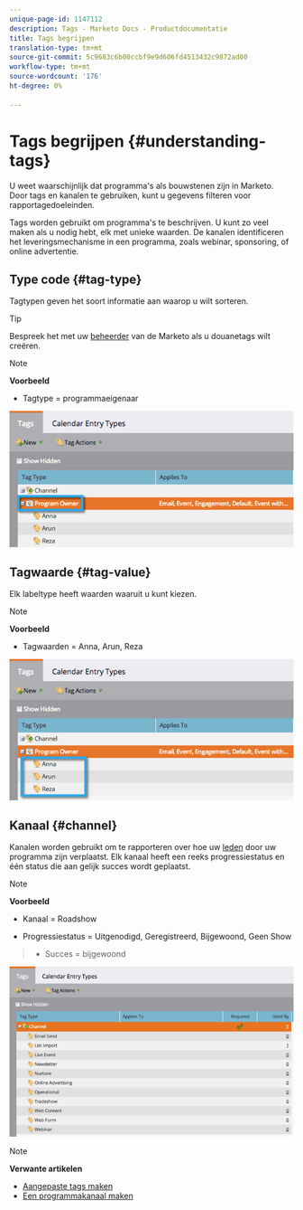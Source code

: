 ```yaml
---
unique-page-id: 1147112
description: Tags - Marketo Docs - Productdocumentatie
title: Tags begrijpen
translation-type: tm+mt
source-git-commit: 5c9683c6b00ccbf9e9d606fd4513432c9872ad00
workflow-type: tm+mt
source-wordcount: '176'
ht-degree: 0%

---
```



# Tags begrijpen {#understanding-tags}

U weet waarschijnlijk dat programma&#39;s als bouwstenen zijn in Marketo. Door tags en kanalen te gebruiken, kunt u gegevens filteren voor rapportagedoeleinden.

Tags worden gebruikt om programma&#39;s te beschrijven. U kunt zo veel maken als u nodig hebt, elk met unieke waarden. De kanalen identificeren het leveringsmechanisme in een programma, zoals webinar, sponsoring, of online advertentie.

## Type code {#tag-type}

Tagtypen geven het soort informatie aan waarop u wilt sorteren.

>[!TIP]
>
>Bespreek het met uw [beheerder](http://docs.marketo.com/display/DOCS/Create+Custom+Tags) van de Marketo als u douanetags wilt creëren.

>[!NOTE]
>
>**Voorbeeld**
>
>* Tagtype = programmaeigenaar

>



![](assets/image2014-9-17-15-3a12-3a46.png)

## Tagwaarde {#tag-value}

Elk labeltype heeft waarden waaruit u kunt kiezen.

>[!NOTE]
>
>**Voorbeeld**
>
>* Tagwaarden = Anna, Arun, Reza

>



![](assets/image2014-9-17-15-3a16-3a8.png)

## Kanaal {#channel}

Kanalen worden gebruikt om te rapporteren over hoe uw [leden](../../../../product-docs/core-marketo-concepts/programs/creating-programs/understanding-program-membership.md) door uw programma zijn verplaatst. Elk kanaal heeft een reeks progressiestatus en één status die aan gelijk succes wordt geplaatst.

>[!NOTE]
>
>**Voorbeeld**
>
>* Kanaal = Roadshow
   >
   >
* Progressiestatus = Uitgenodigd, Geregistreerd, Bijgewoond, Geen Show
>* Succes = bijgewoond

>



![](assets/image2015-2-5-16-3a57-3a59.png)

>[!NOTE]
>
>**Verwante artikelen**
>
>* [Aangepaste tags maken](../../../../product-docs/administration/tags/create-custom-tags.md)
>* [Een programmakanaal maken](../../../../product-docs/administration/tags/create-a-program-channel.md)

>



